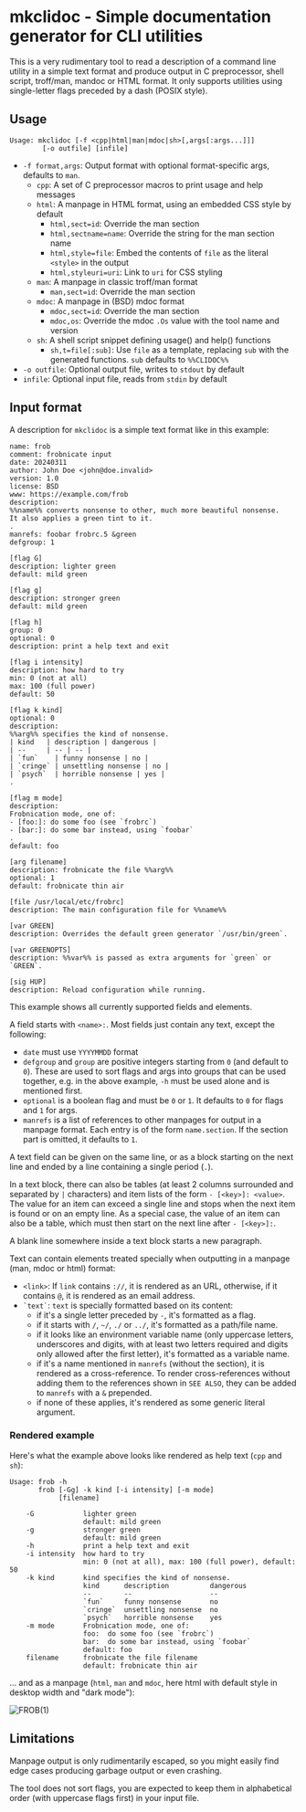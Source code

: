 # mkclidoc - Simple documentation generator for CLI utilities

This is a very rudimentary tool to read a description of a command line
utility in a simple text format and produce output in C preprocessor, shell
script, troff/man, mandoc or HTML format. It only supports utilities using
single-letter flags preceded by a dash (POSIX style).

## Usage

    Usage: mkclidoc [-f <cpp|html|man|mdoc|sh>[,args[:args...]]]
            [-o outfile] [infile]

* `-f format,args`: Output format with optional format-specific args,
  defaults to `man`.
  - `cpp`: A set of C preprocessor macros to print usage and help messages
  - `html`: A manpage in HTML format, using an embedded CSS style by default
    * `html,sect=id`: Override the man section
    * `html,sectname=name`: Override the string for the man section name
    * `html,style=file`: Embed the contents of `file` as the literal `<style>`
      in the output
    * `html,styleuri=uri`: Link to `uri` for CSS styling
  - `man`: A manpage in classic troff/man format
    * `man,sect=id`: Override the man section
  - `mdoc`: A manpage in (BSD) mdoc format
    * `mdoc,sect=id`: Override the man section
    * `mdoc,os`: Override the mdoc `.Os` value with the tool name and version
  - `sh`: A shell script snippet defining usage() and help() functions
    * `sh,t=file[:sub]`: Use `file` as a template, replacing `sub` with the
      generated functions. `sub` defaults to `%%CLIDOC%%`
* `-o outfile`: Optional output file, writes to `stdout` by default
* `infile`: Optional input file, reads from `stdin` by default

## Input format

A description for `mkclidoc` is a simple text format like in this example:

    name: frob
    comment: frobnicate input
    date: 20240311
    author: John Doe <john@doe.invalid>
    version: 1.0
    license: BSD
    www: https://example.com/frob
    description:
    %%name%% converts nonsense to other, much more beautiful nonsense.
    It also applies a green tint to it.
    .
    manrefs: foobar frobrc.5 &green
    defgroup: 1

    [flag G]
    description: lighter green
    default: mild green

    [flag g]
    description: stronger green
    default: mild green

    [flag h]
    group: 0
    optional: 0
    description: print a help text and exit

    [flag i intensity]
    description: how hard to try
    min: 0 (not at all)
    max: 100 (full power)
    default: 50

    [flag k kind]
    optional: 0
    description:
    %%arg%% specifies the kind of nonsense.
    | kind   | description | dangerous |
    | --     | -- | -- |
    | `fun`    | funny nonsense | no |
    | `cringe` | unsettling nonsense | no |
    | `psych`  | horrible nonsense | yes |
    .

    [flag m mode]
    description:
    Frobnication mode, one of:
    - [foo:]: do some foo (see `frobrc`)
    - [bar:]: do some bar instead, using `foobar`
    .
    default: foo

    [arg filename]
    description: frobnicate the file %%arg%%
    optional: 1
    default: frobnicate thin air

    [file /usr/local/etc/frobrc]
    description: The main configuration file for %%name%%

    [var GREEN]
    description: Overrides the default green generator `/usr/bin/green`.

    [var GREENOPTS]
    description: %%var%% is passed as extra arguments for `green` or `GREEN`.

    [sig HUP]
    description: Reload configuration while running.

This example shows all currently supported fields and elements.

A field starts with `<name>:`. Most fields just contain any text, except the
following:

* `date` must use `YYYYMMDD` format
* `defgroup` and `group` are positive integers starting from `0` (and default
  to `0`). These are used to sort flags and args into groups that can be used
  together, e.g. in the above example, `-h` must be used alone and is
  mentioned first.
* `optional` is a boolean flag and must be `0` or `1`. It defaults to `0` for
  flags and `1` for args.
* `manrefs` is a list of references to other manpages for output in a manpage
  format. Each entry is of the form `name.section`. If the section part is
  omitted, it defaults to `1`.

A text field can be given on the same line, or as a block starting on the next
line and ended by a line containing a single period (`.`).

In a text block, there can also be tables (at least 2 columns surrounded and
separated by `|` characters) and item lists of the form `- [<key>]: <value>`.
The value for an item can exceed a single line and stops when the next item is
found or on an empty line. As a special case, the value of an item can also be
a table, which must then start on the next line after `- [<key>]:`.

A blank line somewhere inside a text block starts a new paragraph.

Text can contain elements treated specially when outputting in a manpage (man,
mdoc or html) format:

* `<link>`: If `link` contains `://`, it is rendered as an URL, otherwise, if
  it contains `@`, it is rendered as an email address.
* `` `text` ``: `text` is specially formatted based on its content:
  - if it's a single letter preceded by `-`, it's formatted as a flag.
  - if it starts with `/`, `~/`, `./` or `../`, it's formatted as a path/file
    name.
  - if it looks like an environment variable name (only uppercase letters,
    underscores and digits, with at least two letters required and digits only
    allowed after the first letter), it's formatted as a variable name.
  - if it's a name mentioned in `manrefs` (without the section), it is
    rendered as a cross-reference. To render cross-references without adding
    them to the references shown in `SEE ALSO`, they can be added to
    `manrefs` with a `&` prepended.
  - if none of these applies, it's rendered as some generic literal argument.

### Rendered example
Here's what the example above looks like rendered as help text (`cpp` and
`sh`):

    Usage: frob -h
           frob [-Gg] -k kind [-i intensity] [-m mode]
                [filename]

        -G            lighter green
                      default: mild green
        -g            stronger green
                      default: mild green
        -h            print a help text and exit
        -i intensity  how hard to try
                      min: 0 (not at all), max: 100 (full power), default: 50
        -k kind       kind specifies the kind of nonsense.
                      kind      description          dangerous
                      --        --                   --
                      `fun`     funny nonsense       no
                      `cringe`  unsettling nonsense  no
                      `psych`   horrible nonsense    yes
        -m mode       Frobnication mode, one of:
                      foo:  do some foo (see `frobrc`)
                      bar:  do some bar instead, using `foobar`
                      default: foo
        filename      frobnicate the file filename
                      default: frobnicate thin air

... and as a manpage (`html`, `man` and `mdoc`, here html with default style
in desktop width and "dark mode"):

![FROB(1)](.github/assets/example.svg?raw=true)

## Limitations

Manpage output is only rudimentarily escaped, so you might easily find edge
cases producing garbage output or even crashing.

The tool does not sort flags, you are expected to keep them in alphabetical
order (with uppercase flags first) in your input file.

